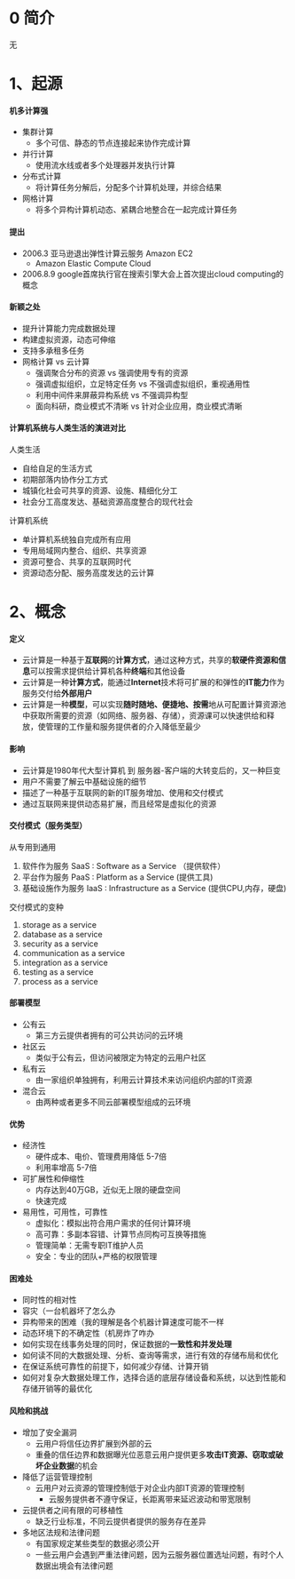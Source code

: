 # 0 简介

无

# 1、起源

#### 机多计算强

- 集群计算
  - 多个可信、静态的节点连接起来协作完成计算
- 并行计算
  - 使用流水线或者多个处理器并发执行计算
- 分布式计算
  - 将计算任务分解后，分配多个计算机处理，并综合结果
- 网格计算
  - 将多个异构计算机动态、紧耦合地整合在一起完成计算任务

#### 提出

- 2006.3 亚马逊退出弹性计算云服务 Amazon EC2
  - Amazon Elastic Compute Cloud
- 2006.8.9 google首席执行官在搜索引擎大会上首次提出cloud computing的概念

#### 新颖之处

- 提升计算能力完成数据处理
- 构建虚拟资源，动态可伸缩
- 支持多承租多任务
- 网格计算  vs  云计算
  - 强调聚合分布的资源  vs  强调使用专有的资源
  - 强调虚拟组织，立足特定任务  vs  不强调虚拟组织，重视通用性
  - 利用中间件来屏蔽异构系统  vs  不强调异构型
  - 面向科研，商业模式不清晰  vs  针对企业应用，商业模式清晰

#### 计算机系统与人类生活的演进对比

人类生活

- 自给自足的生活方式
- 初期部落内协作分工方式
- 城镇化社会可共享的资源、设施、精细化分工
- 社会分工高度发达、基础资源高度整合的现代社会

计算机系统

- 单计算机系统独自完成所有应用
- 专用局域网内整合、组织、共享资源
- 资源可整合、共享的互联网时代
- 资源动态分配、服务高度发达的云计算

# 2、概念

#### 定义

- 云计算是一种基于**互联网**的**计算方式**，通过这种方式，共享的**软硬件资源和信息**可以按需求提供给计算机各种**终端**和其他设备
- 云计算是一种**计算方式**，能通过**Internet**技术将可扩展的和弹性的**IT能力**作为服务交付给**外部用户**
- 云计算是一种**模型**，可以实现**随时随地、便捷地、按需**地从可配置计算资源池中获取所需要的资源（如网络、服务器、存储），资源课可以快速供给和释放，使管理的工作量和服务提供者的介入降低至最少

#### 影响

- 云计算是1980年代大型计算机 到 服务器-客户端的大转变后的，又一种巨变
- 用户不需要了解云中基础设施的细节
- 描述了一种基于互联网的新的IT服务增加、使用和交付模式
- 通过互联网来提供动态易扩展，而且经常是虚拟化的资源

#### 交付模式（服务类型）

从专用到通用

1. 软件作为服务 SaaS : Software as a Service （提供软件）
2. 平台作为服务 PaaS : Platform as a Service (提供工具)
3. 基础设施作为服务 IaaS : Infrastructure as a Service (提供CPU,内存，硬盘)

交付模式的变种

1. storage as a service
2. database as a service
3. security as a service
4. communication as a service
5. integration as a service
6. testing as a service
7. process as a service

#### 部署模型

- 公有云
  - 第三方云提供者拥有的可公共访问的云环境
- 社区云
  - 类似于公有云，但访问被限定为特定的云用户社区
- 私有云
  - 由一家组织单独拥有，利用云计算技术来访问组织内部的IT资源
- 混合云
  - 由两种或者更多不同云部署模型组成的云环境

#### 优势

- 经济性
  - 硬件成本、电价、管理费用降低 5-7倍
  - 利用率增高 5-7倍
- 可扩展性和伸缩性
  - 内存达到40万GB，近似无上限的硬盘空间
  - 快速完成
- 易用性，可用性，可靠性
  - 虚拟化：模拟出符合用户需求的任何计算环境
  - 高可靠：多副本容错、计算节点同构可互换等措施
  - 管理简单：无需专职IT维护人员
  - 安全：专业的团队+严格的权限管理

#### 困难处

- 同时性的相对性
- 容灾（一台机器坏了怎么办
- 异构带来的困难（我的理解是各个机器计算速度可能不一样
- 动态环境下的不确定性（机房炸了咋办
- 如何实现在线事务处理的同时，保证数据的**一致性和并发处理**
- 如何读不同的大数据处理、分析、查询等需求，进行有效的存储布局和优化
- 在保证系统可靠性的前提下，如何减少存储、计算开销
- 如何对复杂大数据处理工作，选择合适的底层存储设备和系统，以达到性能和存储开销等的最优化

#### 风险和挑战

- 增加了安全漏洞
  - 云用户将信任边界扩展到外部的云
  - 重叠的信任边界和数据曝光位恶意云用户提供更多**攻击IT资源、窃取或破坏企业数据**的机会
- 降低了运营管理控制
  - 云用户对云资源的管理控制低于对企业内部IT资源的管理控制
    - 云服务提供者不遵守保证，长距离带来延迟波动和带宽限制
- 云提供者之间有限的可移植性
  - 缺乏行业标准，不同云提供者提供的服务存在差异
- 多地区法规和法律问题
  - 有国家规定某些类型的数据必须公开
  - 一些云用户会遇到严重法律问题，因为云服务器位置选址问题，有时个人数据出境会有法律问题





























